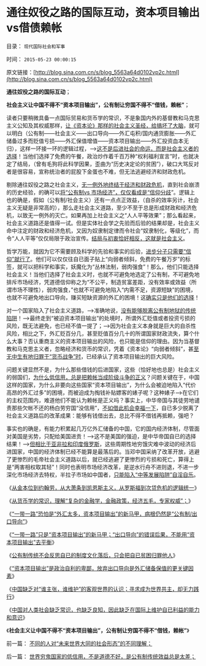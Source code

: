 # 通往奴役之路的国际互动，资本项目输出vs借债赖帐

目录： `现代国际社会和军事` 

时间： `2015-05-23 00:00:15` 

原文链接：[http://blog.sina.com.cn/s/blog_5563a64d0102vp2c.html](http://blog.sina.com.cn/s/blog_5563a64d0102vp2c.html)

**通往奴役之路的国际互动**；

**社会主义让中国不得不“资本项目输出”，公有制让穷国不得不“借钱，赖帐”**；

读者只要稍微具备一点国际贸易和货币学的常识，不是象国内外的基督教和马克思主义公知及其权威那样，[让《资本论》那样的社会主义圣经，给搞坏了大脑](../../../2015/5/18/重商主义被马克思称为“资本（积累）主义”，实质国家主义和社会主义.md)，就可以明白（公有制——社会主义——出口导向——外汇屯积/国内通货膨胀——外汇储备过多而贬值亏损——外汇保值增值——资本项目输出——外汇投资血本无归），这样一环接一环的逻辑过程，——>[这不是后进社会的命运，而是社会主义者的选择](../../../2012/5/19/公有制的饥饿和社会主义的饥荒.md)！当他们选择了免费的午餐，政治炒作着千百万种“权利福利宣言”时，也就决定了结局，（曾有毛狗将此科学因果，歪曲为“历史决定论的贫困”），破口大骂反对者是很容易，宣称统治者的屁股下金蛋也不难，但无法逃避经济和财政危机。

剔除通往奴役之路之社会主义，[无一例外地终结于经济和财政危机](../../../2012/2/17/费边社会主义和洋葱头的革命.md)，直到社会崩溃的历史经验，的确可以[将“公有制vs
市场经济”，仅仅看成是“信仰分歧](../../../2015/1/9/通往极权主义的崇高本意，坚定的信仰，激励的机制.md)”。逻辑上也的确是，假如（公有制/社会主义）还有一点点正效益，（自杀的效率另计，社会主义无疑是非常高的），那么走社会主义道路，至少不至于总是形成财政和经济危机，以致无一例外的灭亡。如果再加上社会主义之“人人平等效果”；那么看起来，社会主义道路还是值得一试。但是实体社会学之先验而后验的结果却是，社会主义命中注定的财政和经济危机，又因为奴隶制定律而令社会“奴隶制化，等级化”，而令“人人平等”仅仅局限于政治宣传。[结局与初衷恰好相反，这就是社会主义](../../../2014/3/9/社会主义＝伪科学＝（科学管理－私有产权信用）＝通往奴役之路.md)。

哲学万能，就因为它不需要顾及科学的先验和事实的后验，[进步分子只需要“信仰”就行了](../../../2014/2/26/公有制困境，等级森然的“低效率的权力的金字塔”.md)。他们可以仅仅往自已面子贴上“向弱者倾斜，免费的午餐万岁”的标签，就可以把科学和事实，妖魔化为“丛林法制，弱肉强食”！那么，他们只能选择社会主义！当他们选择了社会主义时，也就不可避免地选定了公有制，不可避免地排斥市场经济，凭道德信仰称之为“不公平，制造贫富差距，没有效率或效益（所谓市场不理性），弱肉强食，”也就不可避免地陷入“内需不足，资源短缺”的困境，也就不可避免地出口导向，赚买短缺资源的外汇的困境！这[确实只是他们的选择](../../../2015/5/16/“一带一路，资本项目输出”只会招来穷国的憎恨和反华；.md)！

对一个国家陷入了社会主义道路，——>准确地说，[没有能够脱离公有制地狱的传统陷阱](../../../2014/2/27/边泌的功利主义与核心价值观及基督教和马恩毛孔儒的共识.md)！——>最终走到“被迫资本项目输出”的处境时，所谓外汇贬值或者投资亏损的风险，既无法避免，也已经不值一提了；——>因为社会主义本身就是巨大的自杀性风险，相比之下，外汇贬百分几，甚至贬值百分几十的所谓国家财政流失，算个什么大事？否认重商主义的资本项目输出的风险，也只能是信仰的理由。因为当基督教和马克思主义者，忽略经济和货币的常识，凭着《资本论》“向弱者倾斜”，甚[至无中生有地归罪于“货币战争”时](../../../2013/4/6/凯恩斯主义只手遮天！灾难的黑暗才刚刚开始！.md)，已经承认了资本项目输出的巨大风险。

问题关键显然不是，为什么那些借钱的后进国家，这些（恰好地也总是）社会主义的弱国们，[为什么低信用，总是把赖帐当成阶级斗争的正义](../../../2015/5/19/中国小心翼翼“资本输出”，却难逃血本无归的国际惯例；.md)？问题关键在于，中国这样的国家，为什么非要向这些国家“资本项目输出”，为什么会被迫地陷入“代价高昂的外汇过多”的困境，而被迫成为掏钱补贴嫖客的婊子呢？这种婊子——>在它们的主权范围内，难道他们不能认为赖帐是正义吗？事实上，中华帝国与其徒劳地谴责那些欠帐不还的杨白劳穷国“没信用”，[不如借此机会幸福一下](../../../2011/8/13/中国在世界上相对民主和开明.md)，自已多少脱离了社会主义道路后的改革成果：能够有钱借出去，总比不得不借钱再抵赖，强吧？

事实也的确是，有能力积累起几万亿外汇储备的中国，它的国内经济体制，尽管面对美国是劣势，只配给美国进贡！——>这不是美国的强迫，是中华帝国自已的选择结果！——>[但相比于亚非拉和印度俄罗斯](../../../2011/8/11/穆斯林社会对中国模式好评如潮.md)，这些周期性地穷饿灾难中波动的经济后进国家，中国的经济体制已经不能算是最落后的。当邓中国采纳了改革开放，逃避了更惨烈的毛帝社会主义道路以后，就已经逃避了更惨烈的亏损和死亡，算得上是“两害相权取其轻”！同时也表明市场经济改革，是逆水行舟不进则退，不进一步深化市场经济去特权，半拉子市场如中国者，[只能陷入“中等发展陷阱”自淫自乐](../../../2012/8/28/为什么传统社会转型无法避免“中等收入陷阱”？.md)。

《[从金本位到约翰劳，从大萧条到凯恩斯主义，从罗斯福到次贷危机的逻辑统一](../../../2015/5/12/常识的威力；从约翰劳到凯恩斯主义，货币学的逻辑统一.md)》

《[从货币学的常识，理解“复杂的金融学，金融政策，经济五毛，专家权威”；](../../../2015/5/13/从货币学的常识，理解“复杂的金融学，金融政策，经济五毛，御用权威”；.md)》

《[“一带一路”恐怕是“外汇太多，资本项目输出”的新马甲，病根仍然是“公有制/出口导向”](../../../2015/5/14/从货币学理解“资本输出／流失”与“一带一路”的常识矛盾；.md)》

《[“一带一路”只是“资本项目输出”的新马甲；“出口导向”的错误后果，不能用“资本项目输出”去平衡](../../../2015/5/15/“一带一路”大概是“资本项目输出”的新马甲；.md)》

《[公有制传统不会反思自已的制度文化落后，只会把自已贫困归罪他人](../../../2015/5/16/“一带一路，资本项目输出”只会招来穷国的憎恨和反华；.md)》

《[“资本项目输出”是政治自利的卑鄙，放弃出口导向是外汇储备保值的更关键因素](../../../2015/5/17/任何手段寻求“外汇储备保值”都是多余的，效果是徒劳的.md)》

《[中国缺乏对“谁主张，谁维护”的客观世界的认识；寻求成为世界共主，却无力践行](../../../2015/5/20/中国对人类社会缺乏了解，“资本项目输出”注定血本无归.md)》

《[中国对人类社会缺乏常识，也缺乏良知，因此缺乏在国际上维护自已利益的能力和意识](../../../2015/5/21/世界穷鬼国家的低信用，不是道德不好，是公有制传统效益总是太差；.md)》

《**社会主义让中国不得不“资本项目输出”，公有制让穷国不得不“借钱，赖帐”**》

前一篇： [不同的人对“未来世界大同的社会形态”的不同理解；](../../../2015/5/26/不同的人对“未来世界大同的社会形态”的不同理解；.md)

后一篇： [世界穷鬼国家的低信用，不是道德不好，是公有制传统效益总是太差；](../../../2015/5/21/世界穷鬼国家的低信用，不是道德不好，是公有制传统效益总是太差；.md)

